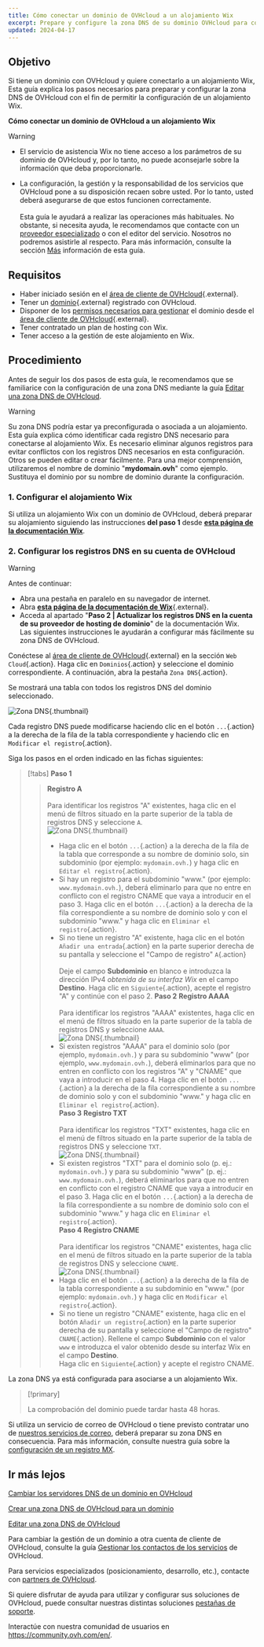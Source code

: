 ```yaml
---
title: Cómo conectar un dominio de OVHcloud a un alojamiento Wix
excerpt: Prepare y configure la zona DNS de su dominio OVHcloud para conectarla a un alojamiento Wix
updated: 2024-04-17
---
```


## Objetivo

Si tiene un dominio con OVHcloud y quiere conectarlo a un alojamiento Wix, Esta guía explica los pasos necesarios para preparar y configurar la zona DNS de OVHcloud con el fin de permitir la configuración de un alojamiento Wix.

**Cómo conectar un dominio de OVHcloud a un alojamiento Wix**

> [!warning]
>
> - El servicio de asistencia Wix no tiene acceso a los parámetros de su dominio de OVHcloud y, por lo tanto, no puede aconsejarle sobre la información que deba proporcionarle.
>
> - La configuración, la gestión y la responsabilidad de los servicios que OVHcloud pone a su disposición recaen sobre usted. Por lo tanto, usted deberá asegurarse de que estos funcionen correctamente.<br><br> Esta guía le ayudará a realizar las operaciones más habituales. No obstante, si necesita ayuda, le recomendamos que contacte con un [proveedor especializado](partner.) o con el editor del servicio. Nosotros no podremos asistirle al respecto. Para más información, consulte la sección [Más](how_to_connect_domain_to_wix_#gofurther.) información de esta guía.
>

## Requisitos

- Haber iniciado sesión en el [área de cliente de OVHcloud](manager.){.external}.
- Tener un [dominio](domains.){.external} registrado con OVHcloud.
- Disponer de los [permisos necesarios para gestionar](managing_contacts1.) el dominio desde el [área de cliente de OVHcloud](manager.){.external}.
- Tener contratado un plan de hosting con Wix.
- Tener acceso a la gestión de este alojamiento en Wix.

## Procedimiento

Antes de seguir los dos pasos de esta guía, le recomendamos que se familiarice con la configuración de una zona DNS mediante la guía [Editar una zona DNS de OVHcloud](dns_zone_edit1.).

> [!warning]
>
> Su zona DNS podría estar ya preconfigurada o asociada a un alojamiento. Esta guía explica cómo identificar cada registro DNS necesario para conectarse al alojamiento Wix. Es necesario eliminar algunos registros para evitar conflictos con los registros DNS necesarios en esta configuración. Otros se pueden editar o crear fácilmente. Para una mejor comprensión, utilizaremos el nombre de dominio "**mydomain.ovh**" como ejemplo. Sustituya el dominio por su nombre de dominio durante la configuración.

### 1. Configurar el alojamiento Wix

Si utiliza un alojamiento Wix con un dominio de OVHcloud, deberá preparar su alojamiento siguiendo las instrucciones **del paso 1** desde [**esta página de la documentación Wix**](https://support.wix.com/es/article/connecter-un-domaine-%C3%A0-wix-par-pointage-5727882).

### 2. Configurar los registros DNS en su cuenta de OVHcloud

> [!warning]
>
> Antes de continuar: <br>
> - Abra una pestaña en paralelo en su navegador de internet.
> - Abra [**esta página de la documentación de Wix**](https://support.wix.com/es/article/connect-un-domaine-%C3%A0-wix-par-apuntage-5727882){.external}.
> - Acceda al apartado "**Paso 2 | Actualizar los registros DNS en la cuenta de su proveedor de hosting de dominio**" de la documentación Wix.<br>
> Las siguientes instrucciones le ayudarán a configurar más fácilmente su zona DNS de OVHcloud.

Conéctese al [área de cliente de OVHcloud](manager.){.external} en la sección `Web Cloud`{.action}. Haga clic en `Dominios`{.action} y seleccione el dominio correspondiente. A continuación, abra la pestaña `Zona DNS`{.action}.

Se mostrará una tabla con todos los registros DNS del dominio seleccionado.

![Zona DNS](how_to_connect_domain_to_wix_images_tab.png){.thumbnail}

Cada registro DNS puede modificarse haciendo clic en el botón `...`{.action} a la derecha de la fila de la tabla correspondiente y haciendo clic en `Modificar el registro`{.action}.

Siga los pasos en el orden indicado en las fichas siguientes:

> [!tabs]
> **Paso 1**
>> **Registro A**<br><br>
>> Para identificar los registros "A" existentes, haga clic en el menú de filtros situado en la parte superior de la tabla de registros DNS y seleccione `A`.<br>
>> ![Zona DNS](how_to_connect_domain_to_wix_images_filter-a.png){.thumbnail}<br>
>> - Haga clic en el botón `...`{.action} a la derecha de la fila de la tabla que corresponde a su nombre de dominio solo, sin subdominio (por ejemplo: `mydomain.ovh.`) y haga clic en `Editar el registro`{.action}.<br>
>> - Si hay un registro para el subdominio "www." (por ejemplo: `www.mydomain.ovh.`), deberá eliminarlo para que no entre en conflicto con el registro CNAME que vaya a introducir en el paso 3. Haga clic en el botón `...`{.action} a la derecha de la fila correspondiente a su nombre de dominio solo y con el subdominio "www." y haga clic en `Eliminar el registro`{.action}.<br>
>> - Si no tiene un registro "A" existente, haga clic en el botón `Añadir una entrada`{.action} en la parte superior derecha de su pantalla y seleccione el "Campo de registro" `A`{.action}<br><br>
>> Deje el campo **Subdominio** en blanco e introduzca la dirección IPv4 *obtenida de su interfaz Wix* en el campo **Destino**.
>> Haga clic en `Siguiente`{.action}, acepte el registro "A" y continúe con el paso 2.
> **Paso 2**
>> **Registro AAAA**<br><br>
>>  Para identificar los registros "AAAA" existentes, haga clic en el menú de filtros situado en la parte superior de la tabla de registros DNS y seleccione `AAAA`.<br>
>> ![Zona DNS](how_to_connect_domain_to_wix_images_filter-aaaa.png){.thumbnail}<br>
>> - Si existen registros "AAAA" para el dominio solo (por ejemplo, `mydomain.ovh.`) y para su subdominio "www" (por ejemplo, `www.mydomain.ovh.`), deberá eliminarlos para que no entren en conflicto con los registros "A" y "CNAME" que vaya a introducir en el paso 4. Haga clic en el botón `...`{.action} a la derecha de la fila correspondiente a su nombre de dominio solo y con el subdominio "www." y haga clic en `Eliminar el registro`{.action}.<br>
> **Paso 3**
>> **Registro TXT**<br><br>
>>  Para identificar los registros "TXT" existentes, haga clic en el menú de filtros situado en la parte superior de la tabla de registros DNS y seleccione `TXT`.<br>
>> ![Zona DNS](how_to_connect_domain_to_wix_images_filter-txt.png){.thumbnail}<br>
>> - Si existen registros "TXT" para el dominio solo (p. ej.: `mydomain.ovh.`) y para su subdominio "www" (p. ej.: `www.mydomain.ovh.`), deberá eliminarlos para que no entren en conflicto con el registro CNAME que vaya a introducir en el paso 3. Haga clic en el botón `...`{.action} a la derecha de la fila correspondiente a su nombre de dominio solo con el subdominio "www." y haga clic en `Eliminar el registro`{.action}.<br>
> **Paso 4**
>> **Registro CNAME**<br><br>
>>  Para identificar los registros "CNAME" existentes, haga clic en el menú de filtros situado en la parte superior de la tabla de registros DNS y seleccione `CNAME`.<br>
>> ![Zona DNS](how_to_connect_domain_to_wix_images_filter-cname.png){.thumbnail}<br>
>> - Haga clic en el botón `...`{.action} a la derecha de la fila de la tabla correspondiente a su subdominio en "www." (por ejemplo: `mydomain.ovh.`) y haga clic en `Modificar el registro`{.action}.<br>
>> - Si no tiene un registro "CNAME" existente, haga clic en el botón `Añadir un registro`{.action} en la parte superior derecha de su pantalla y seleccione el "Campo de registro" `CNAME`{.action}.
>> Rellene el campo **Subdominio** con el valor `www` e introduzca el valor obtenido desde su interfaz Wix en el campo **Destino**.<br>
>> Haga clic en `Siguiente`{.action} y acepte el registro CNAME.

La zona DNS ya está configurada para asociarse a un alojamiento Wix.

> [!primary]
>
> La comprobación del dominio puede tardar hasta 48 horas.

Si utiliza un servicio de correo de OVHcloud o tiene previsto contratar uno de [nuestros servicios de correo](emails.), deberá preparar su zona DNS en consecuencia. Para más información, consulte nuestra guía sobre la [configuración de un registro MX](dns_zone_mx1.).

## Ir más lejos <a name="go-further"></a>

[Cambiar los servidores DNS de un dominio en OVHcloud](dns_server_general_information1.)

[Crear una zona DNS de OVHcloud para un dominio](dns_zone_create1.)

[Editar una zona DNS de OVHcloud](dns_zone_edit1.)

Para cambiar la gestión de un dominio a otra cuenta de cliente de OVHcloud, consulte la guía [Gestionar los contactos de los servicios](managing_contacts1.) de OVHcloud.

Para servicios especializados (posicionamiento, desarrollo, etc.), contacte con [partners de OVHcloud](partner.).
 
Si quiere disfrutar de ayuda para utilizar y configurar sus soluciones de OVHcloud, puede consultar nuestras distintas soluciones [pestañas de soporte](support.).
 
Interactúe con nuestra comunidad de usuarios en <https://community.ovh.com/en/>.